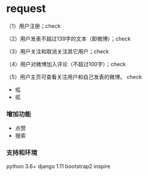 ﻿# request

（1）用户注册；check

（2）用户发表不超过139字的文本（即微博）；check

（3）用户关注和取消关注其它用户；check

（4）用户对微博加入评论（不超过100字）；check

（5）用户主页可查看关注用户和自己发表的微博。 check


+   呱
+   呱

### 增加功能
* 点赞
* 搜索


### 支持和环境
python 3.6+
django 1.11
bootstrap2
inspire
